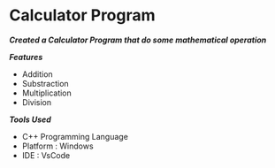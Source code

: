 # Calculator Program
***Created a Calculator Program that do some mathematical operation***

***Features***
- Addition
- Substraction
- Multiplication
- Division

***Tools Used***
- C++ Programming Language
- Platform : Windows
- IDE : VsCode
